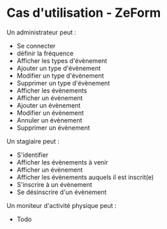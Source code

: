 Cas d'utilisation - ZeForm
===============

Un administrateur peut :
- Se connecter
- définir la fréquence
- Afficher les types d'évènement
- Ajouter un type d'évènement
- Modifier un type d'évènement
- Supprimer un type d'évènement
- Afficher les évènements
- Afficher un évènement
- Ajouter un évènement
- Modifier un évènement
- Annuler un évènement
- Supprimer un évènement

Un stagiaire peut :
- S'identifier
- Afficher les évènements à venir
- Afficher un évènement
- Afficher les évènements auquels il est inscrit(e)
- S'inscrire à un évènement
- Se désinscrire d'un évènement

Un moniteur d'activité physique peut :
- Todo
